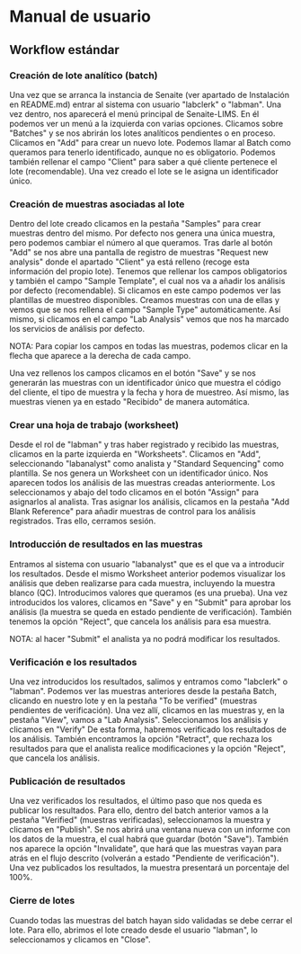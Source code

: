 # Manual de usuario
## Workflow estándar

### Creación de lote analítico (batch)
Una vez que se arranca la instancia de Senaite (ver apartado de Instalación en README.md) entrar al sistema con usuario "labclerk" o "labman". Una vez dentro, nos aparecerá el menú principal de Senaite-LIMS. En él podemos ver un menú a la izquierda con varias opciones. Clicamos sobre "Batches" y se nos abrirán los lotes analíticos pendientes o en proceso. Clicamos en "Add" para crear un nuevo lote. Podemos llamar al Batch como queramos para tenerlo identificado, aunque no es obligatorio. Podemos también rellenar el campo "Client" para saber a qué cliente pertenece el lote (recomendable). Una vez creado el lote se le asigna un identificador único.

### Creación de muestras asociadas al lote
Dentro del lote creado clicamos en la pestaña "Samples" para crear muestras dentro del mismo. Por defecto nos genera una única muestra, pero podemos cambiar el número al que queramos. Tras darle al botón "Add" se nos abre una pantalla de registro de muestras "Request new analysis" donde el apartado "Client" ya está relleno (recoge esta información del propio lote). Tenemos que rellenar los campos obligatorios y también el campo "Sample Template", el cual nos va a añadir los análisis por defecto (recomendable). Si clicamos en este campo podemos ver las plantillas de muestreo disponibles. Creamos muestras con una de ellas y vemos que se nos rellena el campo "Sample Type" automáticamente. Así mismo, si clicamos en el campo "Lab Analysis" vemos que nos ha marcado los servicios de análisis por defecto.

NOTA: Para copiar los campos en todas las muestras, podemos clicar en la flecha que aparece a la derecha de cada campo.

Una vez rellenos los campos clicamos en el botón "Save" y se nos generarán las muestras con un identificador único que muestra el código del cliente, el tipo de muestra y la fecha y hora de muestreo. Así mismo, las muestras vienen ya en estado "Recibido" de manera automática.

### Crear una hoja de trabajo (worksheet)
Desde el rol de "labman" y tras haber registrado y recibido las muestras, clicamos en la parte izquierda en "Worksheets". Clicamos en "Add", seleccionando "labanalyst" como analista y "Standard Sequencing" como plantilla. Se nos genera un Worksheet con un identificador único. Nos aparecen todos los análisis de las muestras creadas anteriormente. Los seleccionamos y abajo del todo clicamos en el botón "Assign" para asignarlos al analista. Tras asignar los análisis, clicamos en la pestaña "Add Blank Reference" para añadir muestras de control para los análisis registrados. Tras ello, cerramos sesión.

### Introducción de resultados en las muestras
Entramos al sistema con usuario "labanalyst" que es el que va a introducir los resultados. Desde el mismo Worksheet anterior podemos visualizar los análisis que deben realizarse para cada muestra, incluyendo la muestra blanco (QC). Introducimos valores que queramos (es una prueba). Una vez introducidos los valores, clicamos en "Save" y en "Submit" para aprobar los análisis (la muestra se queda en estado pendiente de verificación). También tenemos la opción "Reject", que cancela los análisis para esa muestra.

NOTA: al hacer "Submit" el analista ya no podrá modificar los resultados.

### Verificación e los resultados
Una vez introducidos los resultados, salimos y entramos como "labclerk" o "labman". Podemos ver las muestras anteriores desde la pestaña Batch, clicando en nuestro lote y en la pestaña "To be verified" (muestras pendientes de verificación). Una vez allí, clicamos en las muestras y, en la pestaña "View", vamos a "Lab Analysis". Seleccionamos los análisis y clicamos en "Verify" De esta forma, habremos verificado los resultados de los análisis. También encontramos la opción "Retract", que rechaza los resultados para que el analista realice modificaciones y la opción "Reject", que cancela los análisis.

### Publicación de resultados
Una vez verificados los resultados, el último paso que nos queda es publicar los resultados. Para ello, dentro del batch anterior vamos a la pestaña "Verified" (muestras verificadas), seleccionamos la muestra y clicamos en "Publish". Se nos abrirá una ventana nueva con un informe con los datos de la muestra, el cual habrá que guardar (botón "Save"). También nos aparece la opción "Invalidate", que hará que las muestras vayan para atrás en el flujo descrito (volverán a estado "Pendiente de verificación").
Una vez publicados los resultados, la muestra presentará un porcentaje del 100%.

### Cierre de lotes
Cuando todas las muestras del batch hayan sido validadas se debe cerrar el lote. Para ello, abrimos el lote creado desde el usuario "labman", lo seleccionamos y clicamos en "Close".

